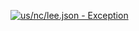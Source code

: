 [![us/nc/lee.json - Exception](https://img.shields.io/badge/us/nc/lee.json-Exception-red)](https://github.com/openaddresses/openaddresses/tree/master/sources/us/nc/lee.json)